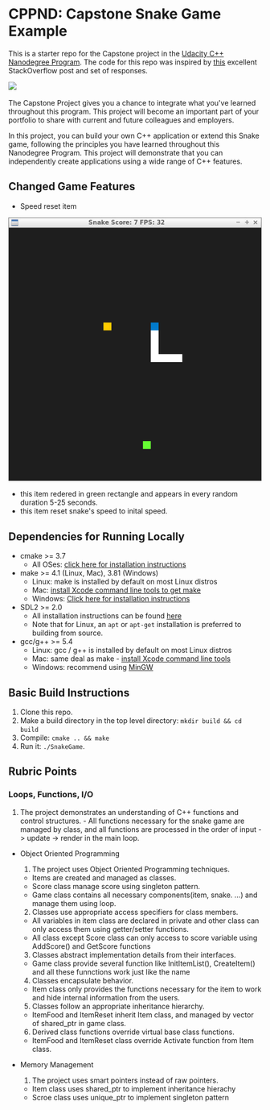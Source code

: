 # CPPND: Capstone Snake Game Example

This is a starter repo for the Capstone project in the [Udacity C++ Nanodegree Program](https://www.udacity.com/course/c-plus-plus-nanodegree--nd213). The code for this repo was inspired by [this](https://codereview.stackexchange.com/questions/212296/snake-game-in-c-with-sdl) excellent StackOverflow post and set of responses.

<img src="snake_game.gif"/>

The Capstone Project gives you a chance to integrate what you've learned throughout this program. This project will become an important part of your portfolio to share with current and future colleagues and employers.

In this project, you can build your own C++ application or extend this Snake game, following the principles you have learned throughout this Nanodegree Program. This project will demonstrate that you can independently create applications using a wide range of C++ features.

## Changed Game Features 
* Speed reset item

<img src = "snake_game_item.png">

  - this item redered in green rectangle and appears in every random duration 5-25 seconds. 
  - this item reset snake's speed to inital speed.

## Dependencies for Running Locally
* cmake >= 3.7
  * All OSes: [click here for installation instructions](https://cmake.org/install/)
* make >= 4.1 (Linux, Mac), 3.81 (Windows)
  * Linux: make is installed by default on most Linux distros
  * Mac: [install Xcode command line tools to get make](https://developer.apple.com/xcode/features/)
  * Windows: [Click here for installation instructions](http://gnuwin32.sourceforge.net/packages/make.htm)
* SDL2 >= 2.0
  * All installation instructions can be found [here](https://wiki.libsdl.org/Installation)
  * Note that for Linux, an `apt` or `apt-get` installation is preferred to building from source.
* gcc/g++ >= 5.4
  * Linux: gcc / g++ is installed by default on most Linux distros
  * Mac: same deal as make - [install Xcode command line tools](https://developer.apple.com/xcode/features/)
  * Windows: recommend using [MinGW](http://www.mingw.org/)

## Basic Build Instructions

1. Clone this repo.
2. Make a build directory in the top level directory: `mkdir build && cd build`
3. Compile: `cmake .. && make`
4. Run it: `./SnakeGame`.

## Rubric Points

### Loops, Functions, I/O
  1. The project demonstrates an understanding of C++ functions and control structures.
    - All functions necessary for the snake game are managed by class, and all functions are processed in the order of input -> update -> render in the main loop.

* Object Oriented Programming
  1. The project uses Object Oriented Programming techniques.
    * Items are created and managed as classes.
    - Score class manage score using singleton pattern.
    - Game class contains all necessary components(item, snake. ...) and manage them using loop.
    
  2. Classes use appropriate access specifiers for class members.
    - All variables in item class are declared in private and other class can only access them using getter/setter functions.
    - All class except Score class can only access to score variable using AddScore() and GetScore functions
        
  3. Classes abstract implementation details from their interfaces.
    - Game class provide several function like InitItemList(), CreateItem() and all these funnctions work just like the name
    
  4. Classes encapsulate behavior.
    - Item class only provides the functions necessary for the item to work and hide internal information from the users.
    
  5. Classes follow an appropriate inheritance hierarchy.
    - ItemFood and ItemReset inherit Item class, and managed by vector of shared_ptr<Item> in game class.
 
  6. Derived class functions override virtual base class functions.
    - ItemFood and ItemReset class override Activate function from Item class.
  
* Memory Management
  1. The project uses smart pointers instead of raw pointers.
    - Item class uses shared_ptr to implement inheritance hierachy
    - Scroe class uses unique_ptr to implement singleton pattern


